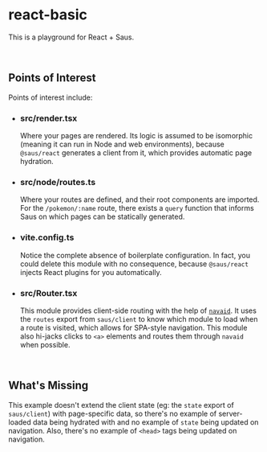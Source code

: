 # react-basic

This is a playground for React + Saus.

&nbsp;

## Points of Interest

Points of interest include:

- ### src/render.tsx

  Where your pages are rendered. Its logic is assumed to be isomorphic (meaning it can run in Node and web environments), because `@saus/react` generates a client from it, which provides automatic page hydration.

- ### src/node/routes.ts

  Where your routes are defined, and their root components are imported. For the `/pokemon/:name` route, there exists a `query` function that informs Saus on which pages can be statically generated.

- ### vite.config.ts

  Notice the complete absence of boilerplate configuration. In fact, you could delete this module with no consequence, because `@saus/react` injects React plugins for you automatically.

- ### src/Router.tsx
  This module provides client-side routing with the help of [`navaid`](https://github.com/lukeed/navaid). It uses the `routes` export from `saus/client` to know which module to load when a route is visited, which allows for SPA-style navigation. This module also hi-jacks clicks to `<a>` elements and routes them through `navaid` when possible.

&nbsp;

## What's Missing

This example doesn't extend the client state (eg: the `state` export of `saus/client`) with page-specific data, so there's no example of server-loaded data being hydrated with and no example of `state` being updated on navigation. Also, there's no example of `<head>` tags being updated on navigation.
